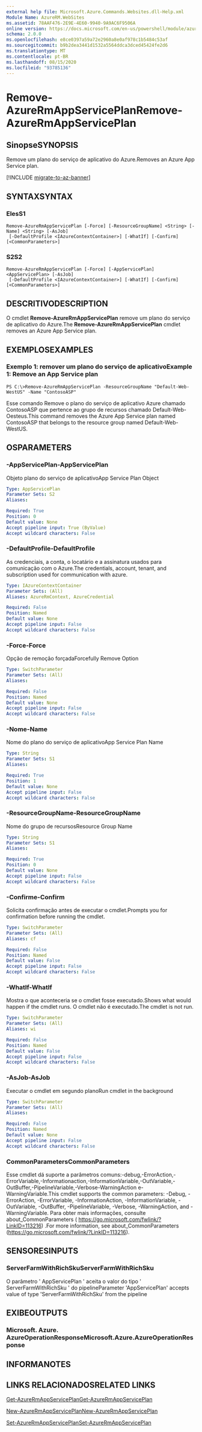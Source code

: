 ```yaml
---
external help file: Microsoft.Azure.Commands.Websites.dll-Help.xml
Module Name: AzureRM.WebSites
ms.assetid: 78AAF476-2E9E-4E60-9940-9A9AC6F9506A
online version: https://docs.microsoft.com/en-us/powershell/module/azurerm.websites/remove-azurermappserviceplan
schema: 2.0.0
ms.openlocfilehash: e8ce0397a59a72e2960a8e0af978c1b5484c53af
ms.sourcegitcommit: b9b2dea3441d1532a5564ddca3dced45424fe2d6
ms.translationtype: MT
ms.contentlocale: pt-BR
ms.lasthandoff: 08/15/2020
ms.locfileid: "93785136"
---
```

# <span data-ttu-id="d79d0-101">Remove-AzureRmAppServicePlan</span><span class="sxs-lookup"><span data-stu-id="d79d0-101">Remove-AzureRmAppServicePlan</span></span>

## <span data-ttu-id="d79d0-102">Sinopse</span><span class="sxs-lookup"><span data-stu-id="d79d0-102">SYNOPSIS</span></span>
<span data-ttu-id="d79d0-103">Remove um plano do serviço de aplicativo do Azure.</span><span class="sxs-lookup"><span data-stu-id="d79d0-103">Removes an Azure App Service plan.</span></span>

[!INCLUDE [migrate-to-az-banner](../../includes/migrate-to-az-banner.md)]

## <span data-ttu-id="d79d0-104">SYNTAX</span><span class="sxs-lookup"><span data-stu-id="d79d0-104">SYNTAX</span></span>

### <span data-ttu-id="d79d0-105">Eles</span><span class="sxs-lookup"><span data-stu-id="d79d0-105">S1</span></span>
```
Remove-AzureRmAppServicePlan [-Force] [-ResourceGroupName] <String> [-Name] <String> [-AsJob]
 [-DefaultProfile <IAzureContextContainer>] [-WhatIf] [-Confirm] [<CommonParameters>]
```

### <span data-ttu-id="d79d0-106">S2</span><span class="sxs-lookup"><span data-stu-id="d79d0-106">S2</span></span>
```
Remove-AzureRmAppServicePlan [-Force] [-AppServicePlan] <AppServicePlan> [-AsJob]
 [-DefaultProfile <IAzureContextContainer>] [-WhatIf] [-Confirm] [<CommonParameters>]
```

## <span data-ttu-id="d79d0-107">DESCRITIVO</span><span class="sxs-lookup"><span data-stu-id="d79d0-107">DESCRIPTION</span></span>
<span data-ttu-id="d79d0-108">O cmdlet **Remove-AzureRmAppServicePlan** remove um plano do serviço de aplicativo do Azure.</span><span class="sxs-lookup"><span data-stu-id="d79d0-108">The **Remove-AzureRmAppServicePlan** cmdlet removes an Azure App Service plan.</span></span>

## <span data-ttu-id="d79d0-109">EXEMPLOS</span><span class="sxs-lookup"><span data-stu-id="d79d0-109">EXAMPLES</span></span>

### <span data-ttu-id="d79d0-110">Exemplo 1: remover um plano do serviço de aplicativo</span><span class="sxs-lookup"><span data-stu-id="d79d0-110">Example 1: Remove an App Service plan</span></span>
```
PS C:\>Remove-AzureRmAppServicePlan -ResourceGroupName "Default-Web-WestUS" -Name "ContosoASP"
```

<span data-ttu-id="d79d0-111">Esse comando Remove o plano do serviço de aplicativo Azure chamado ContosoASP que pertence ao grupo de recursos chamado Default-Web-Oesteus.</span><span class="sxs-lookup"><span data-stu-id="d79d0-111">This command removes the Azure App Service plan named ContosoASP that belongs to the resource group named Default-Web-WestUS.</span></span>

## <span data-ttu-id="d79d0-112">OS</span><span class="sxs-lookup"><span data-stu-id="d79d0-112">PARAMETERS</span></span>

### <span data-ttu-id="d79d0-113">-AppServicePlan</span><span class="sxs-lookup"><span data-stu-id="d79d0-113">-AppServicePlan</span></span>
<span data-ttu-id="d79d0-114">Objeto plano do serviço de aplicativo</span><span class="sxs-lookup"><span data-stu-id="d79d0-114">App Service Plan Object</span></span>

```yaml
Type: AppServicePlan
Parameter Sets: S2
Aliases: 

Required: True
Position: 0
Default value: None
Accept pipeline input: True (ByValue)
Accept wildcard characters: False
```

### <span data-ttu-id="d79d0-115">-DefaultProfile</span><span class="sxs-lookup"><span data-stu-id="d79d0-115">-DefaultProfile</span></span>
<span data-ttu-id="d79d0-116">As credenciais, a conta, o locatário e a assinatura usados para comunicação com o Azure.</span><span class="sxs-lookup"><span data-stu-id="d79d0-116">The credentials, account, tenant, and subscription used for communication with azure.</span></span>

```yaml
Type: IAzureContextContainer
Parameter Sets: (All)
Aliases: AzureRmContext, AzureCredential

Required: False
Position: Named
Default value: None
Accept pipeline input: False
Accept wildcard characters: False
```

### <span data-ttu-id="d79d0-117">-Force</span><span class="sxs-lookup"><span data-stu-id="d79d0-117">-Force</span></span>
<span data-ttu-id="d79d0-118">Opção de remoção forçada</span><span class="sxs-lookup"><span data-stu-id="d79d0-118">Forcefully Remove Option</span></span>

```yaml
Type: SwitchParameter
Parameter Sets: (All)
Aliases: 

Required: False
Position: Named
Default value: None
Accept pipeline input: False
Accept wildcard characters: False
```

### <span data-ttu-id="d79d0-119">-Nome</span><span class="sxs-lookup"><span data-stu-id="d79d0-119">-Name</span></span>
<span data-ttu-id="d79d0-120">Nome do plano do serviço de aplicativo</span><span class="sxs-lookup"><span data-stu-id="d79d0-120">App Service Plan Name</span></span>

```yaml
Type: String
Parameter Sets: S1
Aliases: 

Required: True
Position: 1
Default value: None
Accept pipeline input: False
Accept wildcard characters: False
```

### <span data-ttu-id="d79d0-121">-ResourceGroupName</span><span class="sxs-lookup"><span data-stu-id="d79d0-121">-ResourceGroupName</span></span>
<span data-ttu-id="d79d0-122">Nome do grupo de recursos</span><span class="sxs-lookup"><span data-stu-id="d79d0-122">Resource Group Name</span></span>

```yaml
Type: String
Parameter Sets: S1
Aliases: 

Required: True
Position: 0
Default value: None
Accept pipeline input: False
Accept wildcard characters: False
```

### <span data-ttu-id="d79d0-123">-Confirme</span><span class="sxs-lookup"><span data-stu-id="d79d0-123">-Confirm</span></span>
<span data-ttu-id="d79d0-124">Solicita confirmação antes de executar o cmdlet.</span><span class="sxs-lookup"><span data-stu-id="d79d0-124">Prompts you for confirmation before running the cmdlet.</span></span>

```yaml
Type: SwitchParameter
Parameter Sets: (All)
Aliases: cf

Required: False
Position: Named
Default value: False
Accept pipeline input: False
Accept wildcard characters: False
```

### <span data-ttu-id="d79d0-125">-WhatIf</span><span class="sxs-lookup"><span data-stu-id="d79d0-125">-WhatIf</span></span>
<span data-ttu-id="d79d0-126">Mostra o que aconteceria se o cmdlet fosse executado.</span><span class="sxs-lookup"><span data-stu-id="d79d0-126">Shows what would happen if the cmdlet runs.</span></span>
<span data-ttu-id="d79d0-127">O cmdlet não é executado.</span><span class="sxs-lookup"><span data-stu-id="d79d0-127">The cmdlet is not run.</span></span>

```yaml
Type: SwitchParameter
Parameter Sets: (All)
Aliases: wi

Required: False
Position: Named
Default value: False
Accept pipeline input: False
Accept wildcard characters: False
```

### <span data-ttu-id="d79d0-128">-AsJob</span><span class="sxs-lookup"><span data-stu-id="d79d0-128">-AsJob</span></span>
<span data-ttu-id="d79d0-129">Executar o cmdlet em segundo plano</span><span class="sxs-lookup"><span data-stu-id="d79d0-129">Run cmdlet in the background</span></span>

```yaml
Type: SwitchParameter
Parameter Sets: (All)
Aliases: 

Required: False
Position: Named
Default value: None
Accept pipeline input: False
Accept wildcard characters: False
```

### <span data-ttu-id="d79d0-130">CommonParameters</span><span class="sxs-lookup"><span data-stu-id="d79d0-130">CommonParameters</span></span>
<span data-ttu-id="d79d0-131">Esse cmdlet dá suporte a parâmetros comuns:-debug,-ErrorAction,-ErrorVariable,-Informationaction,-InformationVariable,-OutVariable,-OutBuffer,-PipelineVariable,-Verbose-WarningAction e-WarningVariable.</span><span class="sxs-lookup"><span data-stu-id="d79d0-131">This cmdlet supports the common parameters: -Debug, -ErrorAction, -ErrorVariable, -InformationAction, -InformationVariable, -OutVariable, -OutBuffer, -PipelineVariable, -Verbose, -WarningAction, and -WarningVariable.</span></span> <span data-ttu-id="d79d0-132">Para obter mais informações, consulte about_CommonParameters ( https://go.microsoft.com/fwlink/?LinkID=113216) .</span><span class="sxs-lookup"><span data-stu-id="d79d0-132">For more information, see about_CommonParameters (https://go.microsoft.com/fwlink/?LinkID=113216).</span></span>

## <span data-ttu-id="d79d0-133">SENSORES</span><span class="sxs-lookup"><span data-stu-id="d79d0-133">INPUTS</span></span>

### <span data-ttu-id="d79d0-134">ServerFarmWithRichSku</span><span class="sxs-lookup"><span data-stu-id="d79d0-134">ServerFarmWithRichSku</span></span>
<span data-ttu-id="d79d0-135">O parâmetro ' AppServicePlan ' aceita o valor do tipo ' ServerFarmWithRichSku ' do pipeline</span><span class="sxs-lookup"><span data-stu-id="d79d0-135">Parameter 'AppServicePlan' accepts value of type 'ServerFarmWithRichSku' from the pipeline</span></span>

## <span data-ttu-id="d79d0-136">EXIBE</span><span class="sxs-lookup"><span data-stu-id="d79d0-136">OUTPUTS</span></span>

### <span data-ttu-id="d79d0-137">Microsoft. Azure. AzureOperationResponse</span><span class="sxs-lookup"><span data-stu-id="d79d0-137">Microsoft.Azure.AzureOperationResponse</span></span>

## <span data-ttu-id="d79d0-138">INFORMA</span><span class="sxs-lookup"><span data-stu-id="d79d0-138">NOTES</span></span>

## <span data-ttu-id="d79d0-139">LINKS RELACIONADOS</span><span class="sxs-lookup"><span data-stu-id="d79d0-139">RELATED LINKS</span></span>

[<span data-ttu-id="d79d0-140">Get-AzureRmAppServicePlan</span><span class="sxs-lookup"><span data-stu-id="d79d0-140">Get-AzureRmAppServicePlan</span></span>](./Get-AzureRmAppServicePlan.md)

[<span data-ttu-id="d79d0-141">New-AzureRmAppServicePlan</span><span class="sxs-lookup"><span data-stu-id="d79d0-141">New-AzureRmAppServicePlan</span></span>](./New-AzureRmAppServicePlan.md)

[<span data-ttu-id="d79d0-142">Set-AzureRmAppServicePlan</span><span class="sxs-lookup"><span data-stu-id="d79d0-142">Set-AzureRmAppServicePlan</span></span>](./Set-AzureRmAppServicePlan.md)


